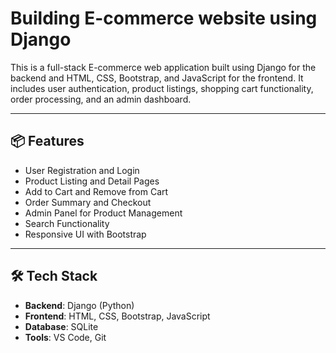 # Building E-commerce website using Django

This is a full-stack E-commerce web application built using Django for the backend and HTML, CSS, Bootstrap, and JavaScript for the frontend. It includes user authentication, product listings, shopping cart functionality, order processing, and an admin dashboard.

---

## 📦 Features

- User Registration and Login
- Product Listing and Detail Pages
- Add to Cart and Remove from Cart
- Order Summary and Checkout
- Admin Panel for Product Management
- Search Functionality
- Responsive UI with Bootstrap

---

## 🛠 Tech Stack

- **Backend**: Django (Python)
- **Frontend**: HTML, CSS, Bootstrap, JavaScript
- **Database**: SQLite 
- **Tools**: VS Code, Git



